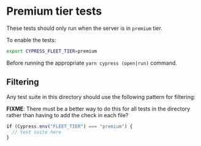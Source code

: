# Premium tier tests

These tests should only run when the server is in `premium` tier.

To enable the tests:

```sh
export CYPRESS_FLEET_TIER=premium
```

Before running the appropriate `yarn cypress (open|run)` command.

## Filtering

Any test suite in this directory should use the following pattern for filtering:

**FIXME**: There must be a better way to do this for all tests in the directory rather than having to add the check in each file?

```js
if (Cypress.env("FLEET_TIER") === "premium") {
  // test suite here
}
```
